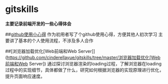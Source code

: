 # gitskills
**主要记录前端开发的一些心得体会**

##[github使用小心得](https://github.com/cinderellayue/gitskills/tree/master/github使用心得) 
作为初用者写了个github使用心得，方便其他人初次学习
主要讲了基本的个人使用流程，不涉及多人合作

##[浏览器加载优化[Web前端和Web Server]](https://github.com/cinderellayue/gitskills/tree/master/浏览器加载优化[Web前端和Web Server]) 
通过探讨浏览器渲染的loading过程，了解浏览器在loading过程中的实现细节，具体都做了什么，研究如何根据浏览器的实现原理进行优化，提升页面响应速度。
